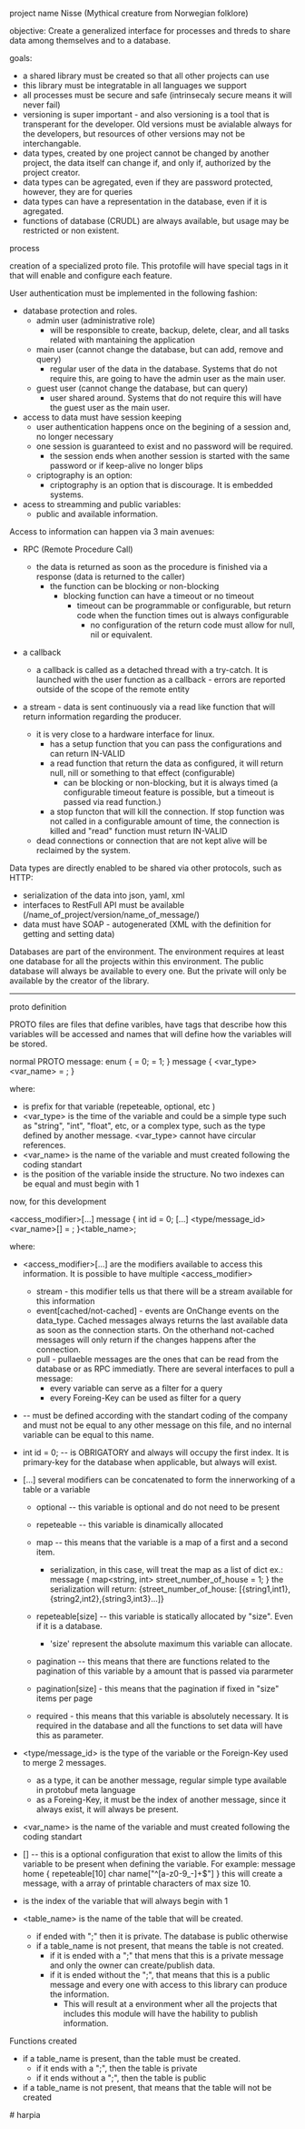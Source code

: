 
project name Nisse (Mythical creature from Norwegian folklore)

objective:
Create a generalized interface for processes and threds to share data among themselves and to a database.


goals:

* a shared library must be created so that all other projects can use
* this library must be integratable in all languages we support
* all processes must be secure and safe (intrinsecaly secure means it will never fail)
* versioning is super important - and also versioning is a tool that is transperant for the developer. Old versions must be avialable always for the developers, but resources of other versions may not be interchangable.
* data types, created by one project cannot be changed by another project, the data itself can change if, and only if, authorized by the project creator.
* data types can be agregated, even if they are password protected, however, they are for queries
* data types can have a representation in the database, even if it is agregated.
* functions of database (CRUDL) are always available, but usage may be restricted or non existent. 

process

creation of a specialized proto file. 
This protofile will have special tags in it that will enable and configure each feature.

User authentication must be implemented in the following fashion:
* database protection and roles.
    * admin user (administrative role) 
        * will be responsible to create, backup, delete, clear, and all tasks related with mantaining the application
    * main user (cannot change the database, but can add, remove and query)
        * regular user of the data in the database. Systems that do not require this, are going to have the admin user as the main user.
    * guest user (cannot change the database, but can query)
        * user shared around. Systems that do not require this will have the guest user as the main user.
* access to data must have session keeping
    * user authentication happens once on the begining of a session and, no longer necessary
    * one session is guaranteed to exist and no password will be required. 
        * the session ends when another session is started with the same password or if keep-alive no longer blips
    * criptography is an option: 
        * criptography is an option that is discourage. It is embedded systems.
* acess to streamming and public variables:
    * public and available information.

Access to information can happen via 3 main avenues:
* RPC (Remote Procedure Call)
    * the data is returned as soon as the procedure is finished via a response (data is returned to the caller)
        * the function can be blocking or non-blocking
            * blocking function can have a timeout or no timeout
                * timeout can be programmable or configurable, but return code when the function times out is always configurable
                    * no configuration of the return code must allow for null, nil or equivalent. 

* a callback 
    * a callback is called as a detached thread with a try-catch. It is launched with the user function as a callback - errors are reported outside of the scope of the remote entity

* a stream - data is sent continuously via a read like function that will return information regarding the producer. 
    * it is very close to a hardware interface for linux.
        * has a setup function that you can pass the configurations and can return IN-VALID
        * a read function that return the data as configured, it will return null, nill or something to that effect (configurable)
            * can be blocking or non-blocking, but it is always timed (a configurable timeout feature is possible, but a timeout is passed via read function.)
        * a stop functon that will kill the connection. If stop function was not called in a configurable amount of time, the connection is killed and "read" function must return IN-VALID
    * dead connections or connection that are not kept alive will be reclaimed by the system.

Data types are directly enabled to be shared via other protocols, such as HTTP:
* serialization of the data into json, yaml, xml
* interfaces to RestFull API must be available (/name_of_project/version/name_of_message/)
* data must have SOAP - autogenerated (XML with the definition for getting and setting data)

Databases are part of the environment.
The environment requires at least one database for all the projects within this environment. The public database will always be available to every one. But the private will only be available by the creator of the library.

*************************************************************************************************

proto definition

PROTO files are files that define varibles, have tags that describe how this variables will be accessed and names that will define how the variables will be stored.

normal PROTO message:
enum <name>{
    <enum-name> = 0;
    <enum-name> = 1;
}
message <name>{
    <modifier> <var_type> <var_name> = <index>;
}

where:
* <modifier> is prefix for that variable (repeteable, optional, etc )
* <var_type> is the time of the variable and could be a simple type such as "string", "int", "float", etc, or a complex type, such as the type defined by another message. <var_type> cannot have circular references.
* <var_name> is the name of the variable and must created following the coding standart
* <index> is the position of the variable inside the structure. No two indexes can be equal and must begin with 1

now, for this development

<access_modifier>[...] message <name> {
    int id = 0;
    <modifier>[...] <type/message_id> <var_name>[<regex>] = <index>;
}<table_name>;

where:

* <access_modifier>[...] are the modifiers available to access this information. It is possible to have multiple <access_modifier>
    - stream - this modifier tells us that there will be a stream available for this information
    - event[cached/not-cached] - events are OnChange events on the data_type. Cached messages always returns the last available data as soon as the connection starts. On the otherhand not-cached messages will only return if the changes happens after the connection.
    - pull - pullaeble messages are the ones that can be read from the database or as RPC immediatly.
    There are several interfaces to pull a message:
        * every variable can serve as a filter for a query
        * every Foreing-Key can be used as filter for a query
* <name> -- must be defined according with the standart coding of the company and must not be equal to any other message on this file, and no internal variable can be equal to this name.
* int id = 0; -- is OBRIGATORY and always will occupy the first index. It is primary-key for the database when applicable, but always will exist.        

* <modifier>[...] several modifiers can be concatenated to form the innerworking of a table or a variable
    * optional -- this variable is optional and do not need to be present
    * repeteable -- this variable is dinamically allocated
    * map -- this means that the variable is a map of a first and a second item.
        * serialization, in this case, will treat the map as a list of dict
            ex.: 
            message {
                map<string, int> street_number_of_house = 1;
            }
            the serialization will return:
            {street_number_of_house: [{string1,int1},{string2,int2},{string3,int3}...]}

    * repeteable[size] -- this variable is statically allocated by "size". Even if it is a database.
        * 'size' represent the absolute maximum this variable can allocate.

    * pagination -- this means that there are functions related to the pagination of this variable by a amount that is passed via pararmeter
    * pagination[size] - this means that the pagination if fixed in "size" items per page
    * required - this means that this variable is absolutely necessary. It is required in the database and all the functions to set data will have this as parameter.

* <type/message_id> is the type of the variable or the Foreign-Key used to merge 2 messages.
    * as a type, it can be another message, regular simple type available in protobuf meta language
    * as a Foreing-Key, it must be the index of another message, since it always exist, it will always be present. 
* <var_name> is the name of the variable and must created following the coding standart
* [<regex>] -- this is a optional configuration that exist to allow the limits of this variable to be present when defining the variable. For example:
    message home {
        repeteable[10] char name["^[a-z0-9_\-]+$"]
    }
    this will create a message, with a array of printable characters of max size 10.

* <index> is the index of the variable that will always begin with 1
* <table_name> is the name of the table that will be created. 
    * if ended with ";" then it is private. The database is public otherwise
    * if a table_name is not present, that means the table is not created.
        * if it is ended with a ";" that mens that this is a private message and only the owner can create/publish data.
        * if it is ended without the ";", that means that this is a public message and every one with access to this library can produce the information. 
            * This will result at a environment wher all the projects that includes this module will have the hability to publish information.
    

Functions created
* if a table_name is present, than the table must be created.
    * if it ends with a ";", then the table is private
    * if it ends without a ";", then the table is public
* if a table_name is not present, that means that the table will not be created






























#   h a r p i a  
 